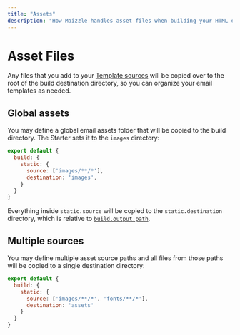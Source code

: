 ```yaml
---
title: "Assets"
description: "How Maizzle handles asset files when building your HTML emails."
---
```


# Asset Files

Any files that you add to your [Template sources](/docs/configuration/templates) will be copied over to the root of the build destination directory, so you can organize your email templates as needed.

## Global assets

You may define a global email assets folder that will be copied to the build directory. The Starter sets it to the `images` directory:

```js [config.js]
export default {
  build: {
    static: {
      source: ['images/**/*'],
      destination: 'images',
    }
  }
}
```

Everything inside `static.source` will be copied to the `static.destination` directory, which is relative to [`build.output.path`](/docs/configuration/templates#path).

## Multiple sources

You may define multiple asset source paths and all files from those paths will be copied to a single destination directory:

```js [config.js]
export default {
  build: {
    static: {
      source: ['images/**/*', 'fonts/**/*'],
      destination: 'assets'
    }
  }
}
```
